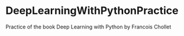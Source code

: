 # DeepLearningWithPythonPractice
Practice of the book Deep Learning with Python by Francois Chollet
